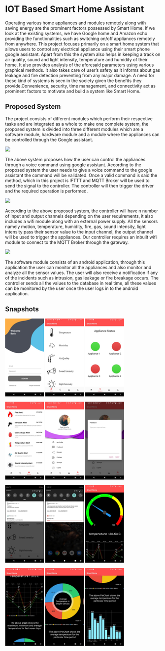 # IOT Based Smart Home Assistant
Operating various home appliances and modules remotely along with saving energy are the prominent factors possessed by Smart Home. If we look at the existing systems, we have Google home and Amazon echo providing the functionalities such as switching on/off appliances remotely from anywhere.
This project focuses primarily on a smart home system that allows users to control any electrical appliance using their smart phone google assistant. Apart from this the system also helps in keeping a track on air quality, sound and light intensity, temperature and humidity of their home. 
It also provides analysis of the aforesaid parameters using various graphical methods. It also takes care of user’s safety as it informs about gas leakage and fire detection preventing from any major damage.
A need for these kind of systems is seen in the society given the benefits they provide.Convenience, security, time management, and connectivity act as prominent factors to motivate and build a system like Smart Home.

## Proposed System
The project consists of different modules which perform their respective tasks and are integrated as a whole to make one complete system, the proposed system is divided into three different modules which are a software module, hardware module and a module where the appliances can be controlled through the Google assistant.

![](img/propose1.jpg)

The above system proposes how the user can control the appliances through a voice command using google assistant. According to the proposed system the user needs to give a voice command to the google assistant the command will be validated. Once a valid command is said the method, which in this project is IFTTT and MQTT Broker will be used to send the signal to the controller. The controller will then trigger the driver and the required operation is performed.

![](img/propose2.jpeg)

According to the above proposed system, the controller will have n number of input and output channels depending on the user requirements, it also includes a wifi module along with an external power supply. All the sensors namely motion, temperature, humidity, fire, gas, sound intensity, light intensity pass their sensor value to the input channel, the output channel will be used to trigger the appliances. Our controller requires an inbuilt wifi module to connect to the MQTT Broker through the gateway.

![](img/propose3.jpeg)

The software module consists of an android application, through this application the user can monitor all the appliances and also monitor and analyze all the sensor values. The user will also receive a notification if any of the incidents such as intrusion, gas leakage or fire breakage occurs. The controller sends all the values to the database in real time, all these values can be monitored by the user once the user logs in to the android application.

## Snapshots
<img src="img/login.jpeg" width="25%">          <img src="img/home.jpeg" width="25%">         <img src="img/appliance.jpeg" width="25%"> 

<img src="img/warning.jpeg" width="25%">        <img src="img/profile.jpeg" width="25%">      <img src="img/feedback.jpeg" width="25%">

<img src="img/Notification.jpeg" width="25%">   <img src="img/Notification2.jpeg" width="25%"> <img src="img/temp1.jpeg" width="25%">

<img src="img/temp4.jpeg" width="25%">        <img src="img/temp2.jpeg" width="25%">    <img src="img/temp3.jpeg" width="25%">





